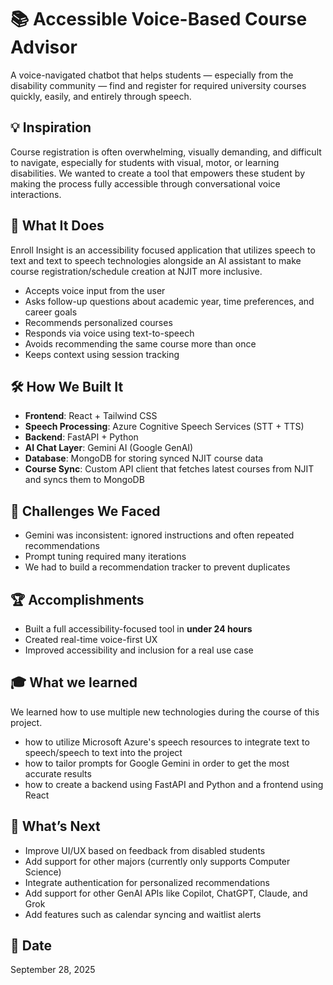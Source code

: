 # 📚 Accessible Voice-Based Course Advisor

A voice-navigated chatbot that helps students — especially from the disability community — find and register for required university courses quickly, easily, and entirely through speech.

## 💡 Inspiration

Course registration is often overwhelming, visually demanding, and difficult to navigate, especially for students with visual, motor, or learning disabilities. We wanted to create a tool that empowers these student by making the process fully accessible through conversational voice interactions.

## 🧠 What It Does

Enroll Insight is an accessibility focused application that utilizes speech to text and text to speech technologies alongside an AI assistant to make course registration/schedule creation at NJIT more inclusive.

- Accepts voice input from the user
- Asks follow-up questions about academic year, time preferences, and career goals
- Recommends personalized courses
- Responds via voice using text-to-speech
- Avoids recommending the same course more than once
- Keeps context using session tracking

## 🛠️ How We Built It

- **Frontend**: React + Tailwind CSS
- **Speech Processing**: Azure Cognitive Speech Services (STT + TTS)
- **Backend**: FastAPI + Python
- **AI Chat Layer**: Gemini AI (Google GenAI)
- **Database**: MongoDB for storing synced NJIT course data
- **Course Sync**: Custom API client that fetches latest courses from NJIT and syncs them to MongoDB

## 🚧 Challenges We Faced

- Gemini was inconsistent: ignored instructions and often repeated recommendations
- Prompt tuning required many iterations
- We had to build a recommendation tracker to prevent duplicates

## 🏆 Accomplishments

- Built a full accessibility-focused tool in **under 24 hours**
- Created real-time voice-first UX
- Improved accessibility and inclusion for a real use case

## 🎓 What we learned

We learned how to use multiple new technologies during the course of this project. 

- how to utilize Microsoft Azure's speech resources to integrate text to speech/speech to text into the project
- how to tailor prompts for Google Gemini in order to get the most accurate results
- how to create a backend using FastAPI and Python and a frontend using React

## 🔮 What’s Next

- Improve UI/UX based on feedback from disabled students
- Add support for other majors (currently only supports Computer Science)
- Integrate authentication for personalized recommendations
- Add support for other GenAI APIs like Copilot, ChatGPT, Claude, and Grok
- Add features such as calendar syncing and waitlist alerts

## 📅 Date

September 28, 2025
